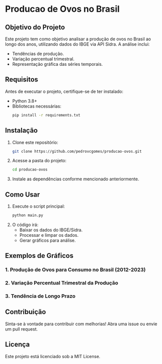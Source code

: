 # Producao de Ovos no Brasil

## Objetivo do Projeto

Este projeto tem como objetivo analisar a produção de ovos no Brasil ao longo dos anos, utilizando dados do IBGE via API Sidra. A análise inclui:

- Tendências de produção.
- Variação percentual trimestral.
- Representação gráfica das séries temporais.

## Requisitos

Antes de executar o projeto, certifique-se de ter instalado:

- Python 3.8+
- Bibliotecas necessárias:
  ```bash
  pip install -r requirements.txt
  ```

## Instalação

1. Clone este repositório:
   ```bash
   git clone https://github.com/pedrovcgomes/producao-ovos.git
   ```
2. Acesse a pasta do projeto:
   ```bash
   cd producao-ovos
   ```
3. Instale as dependências conforme mencionado anteriormente.

## Como Usar

1. Execute o script principal:
   ```bash
   python main.py
   ```
2. O código irá:
   - Baixar os dados do IBGE/Sidra.
   - Processar e limpar os dados.
   - Gerar gráficos para análise.

## Exemplos de Gráficos

### 1. Produção de Ovos para Consumo no Brasil (2012-2023)



### 2. Variação Percentual Trimestral da Produção



### 3. Tendência de Longo Prazo



## Contribuição

Sinta-se à vontade para contribuir com melhorias! Abra uma issue ou envie um pull request.

## Licença

Este projeto está licenciado sob a MIT License.


